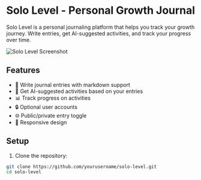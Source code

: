 # Solo Level - Personal Growth Journal

Solo Level is a personal journaling platform that helps you track your growth journey. Write entries, get AI-suggested activities, and track your progress over time.

![Solo Level Screenshot](screenshots/home.png)

## Features

- 📝 Write journal entries with markdown support
- 🤖 Get AI-suggested activities based on your entries
- 📊 Track progress on activities
- 🔒 Optional user accounts
- 🌐 Public/private entry toggle
- 📱 Responsive design

## Setup

1. Clone the repository:
```bash
git clone https://github.com/yourusername/solo-level.git
cd solo-level